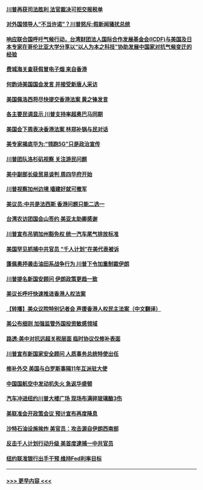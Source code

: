 #### [川普再获司法胜利 法官裁决可拒交报税单](../pages/prog203/a102668558.md?t=09200344) 
#### [对外国领导人“不当许诺”？川普怒斥:假新闻骚扰总统](../pages/prog203/a102668498.md?t=09200344) 
#### [响应联合国呼吁气候行动，台湾财团法人国际合作发展基金会(ICDF)与美国及日本专家在哥伦比亚大学分享以“以人为本之科技”协助发展中国家对抗气候变迁的经验](../pages/prog203/a102668501.md?t=09200344) 
#### [费城海关查获假冒电子烟 来自香港](../pages/prog203/a102668377.md?t=09200344) 
#### [何韵诗美国国会发言 并接受新唐人采访](../pages/prog203/a102668320.md?t=09200344) 
#### [美国佩洛西将尽快提交香港法案 黄之锋发言](../pages/prog203/a102668324.md?t=09200344) 
#### [各主要民调显示 川普支持率超奥巴马同期](../pages/prog203/a102668292.md?t=09200344) 
#### [美国会下周表决香港法案 林郑补锅与民对话](../pages/prog203/a102668283.md?t=09200344) 
#### [美专家揭底华为:“领跑5G”只是政治宣传](../pages/prog203/a102668205.md?t=09200344) 
#### [川普团队洛杉矶视察 关注游民问题](../pages/prog203/a102668226.md?t=09200344) 
#### [美中副部长级贸易谈判 周四华府开始](../pages/prog203/a102668215.md?t=09200344) 
#### [川普视察加州边境 墙建好就可撤军](../pages/prog203/a102668182.md?t=09200344) 
#### [美议员:中共是法西斯 香港问题只能二选一](../pages/prog203/a102668129.md?t=09200344) 
#### [台湾农访团国会山签约 美亚太助卿感谢](../pages/prog203/a102667923.md?t=09200344) 
#### [川普宣布吊销加州豁免权 统一汽车尾气排放标准](../pages/prog203/a102667723.md?t=09200344) 
#### [美国罕见抓捕中共官员 “千人计划”在美代表被诉](../pages/prog203/a102667616.md?t=09200344) 
#### [蓬佩奥抨袭击油田系战争行为 川普下令加重制裁伊朗](../pages/prog203/a102667567.md?t=09200344) 
#### [川普提名新国安顾问 伊朗政策更趋一致](../pages/prog203/a102667614.md?t=09200344) 
#### [美议长呼吁快速推进香港人权法案](../pages/prog203/a102667507.md?t=09200344) 
#### [【转播】美众议院特别记者会 声援香港人权民主法案（中文翻译）](../pages/prog203/a102667418.md?t=09200344) 
#### [美公布细则 加强监管外国投资敏感领域](../pages/prog203/a102667450.md?t=09200344) 
#### [路透:美中对抗远超关税层面 临时协议仅修补表面](../pages/prog203/a102667431.md?t=09200344) 
#### [川普宣布新国家安全顾问 人质事务总统特使出任](../pages/prog203/a102667403.md?t=09200344) 
#### [修补外交 美国与白罗斯事隔11年互派驻大使](../pages/prog203/a102667251.md?t=09200344) 
#### [中国国航空中发动机失火 急返华盛顿](../pages/prog203/a102667228.md?t=09200344) 
#### [汽车冲进纽约川普大楼广场 现场布满碎玻璃酿3伤](../pages/prog203/a102667204.md?t=09200344) 
#### [美联准会开政策会议 预计宣布再度降息](../pages/prog203/a102667193.md?t=09200344) 
#### [沙特石油设施挨炸 美官员：攻击源自伊朗西南部](../pages/prog203/a102667116.md?t=09200344) 
#### [反击千人计划行动升级 美首度逮捕一中共官员](../pages/prog203/a102667096.md?t=09200344) 
#### [纽约联准银行出手干预 维持Fed利率目标](../pages/prog203/a102667091.md?t=09200344) 

----
#### [ >>> 更早内容 <<< ](../indexes/prog203-earlier.md)
